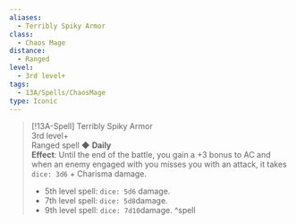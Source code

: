 ```yaml
---
aliases:
  - Terribly Spiky Armor
class:
  - Chaos Mage
distance:
  - Ranged
level:
  - 3rd level+
tags:
  - 13A/Spells/ChaosMage
type: Iconic
---
```


> [!13A-Spell] Terribly Spiky Armor  
> 3rd level+  
> Ranged spell ◆ **Daily**  
> **Effect**: Until the end of the battle, you gain a +3 bonus to AC and when an enemy engaged with you misses you with an attack, it takes `dice: 3d6` + Charisma damage.
>
> - 5th level spell: `dice: 5d6` damage.
> - 7th level spell: `dice: 5d8`damage.
> - 9th level spell: `dice: 7d10`damage.
^spell
